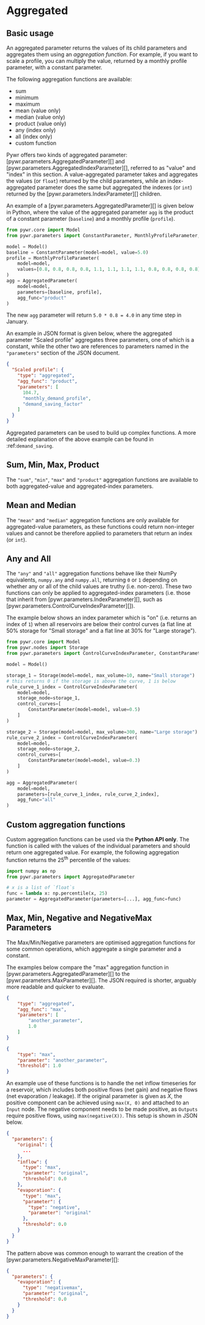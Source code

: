 # Aggregated

## Basic usage
An aggregated parameter returns the values of its child parameters and aggregates them using an 
*aggregation function*. For example, if you want to scale a profile, you can multiply the value, 
returned by a monthly profile parameter, with a constant parameter.

The following aggregation functions are available: 

- sum
- minimum
- maximum
- mean (value only)
- median (value only)
- product (value only)
- any (index only)
- all (index only)
- custom function

Pywr offers two kinds of aggregated parameter: [pywr.parameters.AggregatedParameter][] and  [pywr.parameters.AggregatedIndexParameter][], 
referred to as "value" and "index" in this section. A value-aggregated parameter takes and aggregates the values (or `float`)
returned by the child parameters, while an index-aggregated parameter does the same but aggregated the indexes (or `int`)
returned by the [pywr.parameters.IndexParameter][] children.

An example of a [pywr.parameters.AggregatedParameter][] is given below in Python, where the value of
the aggregated parameter `agg` is the product of a constant parameter (`baseline`) and a monthly profile (`profile`).

```python
from pywr.core import Model
from pywr.parameters import ConstantParameter, MonthlyProfileParameter, AggregatedParameter

model = Model()
baseline = ConstantParameter(model=model, value=5.0)
profile = MonthlyProfileParameter(
    model=model,
    values=[0.8, 0.8, 0.8, 0.8, 1.1, 1.1, 1.1, 1.1, 0.8, 0.8, 0.8, 0.8]
)
agg = AggregatedParameter(
    model=model,
    parameters=[baseline, profile],
    agg_func="product"
)
```
The new `agg` parameter will return `5.0 * 0.8 = 4.0` in any time step in January.

An example in JSON format is given below, where the aggregated parameter "Scaled profile" aggregates three parameters, one of
which is a constant, while the other two are references to parameters named in the `"parameters"` section of the JSON
document.

```json
{
  "Scaled profile": {
    "type": "aggregated",
    "agg_func": "product",
    "parameters": [
      104.7,
      "monthly_demand_profile",
      "demand_saving_factor"
    ]
  }
}
```

Aggregated parameters can be used to build up complex functions. A more detailed explanation of the 
above example can be found in :ref:`demand_saving`.

## Sum, Min, Max, Product
The `"sum"`, `"min"`, `"max"` and `"product"` aggregation functions are available to both aggregated-value and aggregated-index parameters.

## Mean and Median
The `"mean"` and `"median"` aggregation functions are only available for aggregated-value parameters, as these functions
could return non-integer values and cannot be therefore applied to parameters that return an index (or `int`).

## Any and All
The `"any"` and `"all"` aggregation functions behave like their NumPy equivalents, `numpy.any` and `numpy.all`, 
returning `0` or `1` depending on whether any or all of the child values are truthy (i.e. non-zero). These two
functions can only be applied to aggregated-index parameters (i.e. those that inherit 
from [pywr.parameters.IndexParameter][], such as [pywr.parameters.ControlCurveIndexParameter][]). 

The example below shows an index parameter which is "on" (i.e. returns an index of `1`) when all reservoirs are 
below their control curves (a flat line at 50% storage for "Small storage" and a flat line at 30% for "Large storage").

```python
from pywr.core import Model
from pywr.nodes import Storage
from pywr.parameters import ControlCurveIndexParameter, ConstantParameter, AggregatedParameter

model = Model()

storage_1 = Storage(model=model, max_volume=10, name="Small storage")
# this returns 0 if the storage is above the curve, 1 is below
rule_curve_1_index = ControlCurveIndexParameter(
    model=model,
    storage_node=storage_1, 
    control_curves=[
        ConstantParameter(model=model, value=0.5)
    ]
)

storage_2 = Storage(model=model, max_volume=300, name="Large storage")
rule_curve_2_index = ControlCurveIndexParameter(
    model=model,
    storage_node=storage_2, 
    control_curves=[
        ConstantParameter(model=model, value=0.3)
    ]
)

agg = AggregatedParameter(
    model=model,
    parameters=[rule_curve_1_index, rule_curve_2_index],
    agg_func="all"
)
```

## Custom aggregation functions
Custom aggregation functions can be used via the **Python API only**. The function is called with the values 
of the individual parameters and should return one aggregated value. For example, the following aggregation
function returns the 25<sup>th</sup> percentile of the values:

```python
import numpy as np
from pywr.parameters import AggregatedParameter

# x is a list of `float`s
func = lambda x: np.percentile(x, 25)
parameter = AggregatedParameter(parameters=[...], agg_func=func)
```

## Max, Min, Negative and NegativeMax Parameters
The Max/Min/Negative parameters are optimised aggregation functions for some common operations, 
which aggregate a single parameter and a constant.

The examples below compare the "max" aggregation function in [pywr.parameters.AggregatedParameter][] to the
[pywr.parameters.MaxParameter][]. 
The JSON required is shorter, arguably more readable and quicker to evaluate.

```json
{
    "type": "aggregated",
    "agg_func": "max",
    "parameters": [
        "another_parameter",
        1.0
    ]
}
```

```json
{
    "type": "max",
    "parameter": "another_parameter",
    "threshold": 1.0
}
```

An example use of these functions is to handle the net inflow timeseries for a reservoir, which includes both
positive flows (net gain) and negative flows (net evaporation / leakage). If the original parameter is given 
as *X*, the positive component can be achieved using `max(X, 0)` and attached to an `Input` node. 
The negative component needs to be made positive, as `Outputs` require positive flows, 
using `max(negative(X))`. This setup is shown in JSON below.

```json
{
  "parameters": {
    "original": {
      ...
    },
    "inflow": {
      "type": "max",
      "parameter": "original",
      "threshold": 0.0
    },
    "evaporation": {
      "type": "max",
      "parameter": {
        "type": "negative",
        "parameter": "original"
      },
      "threshold": 0.0
    }
  }
}
```

The pattern above was common enough to warrant the creation of the [pywr.parameters.NegativeMaxParameter][]:

```json
{
  "parameters": {
    "evaporation": {
      "type": "negativemax",
      "parameter": "original",
      "threshold": 0.0
    }
  }
}
```